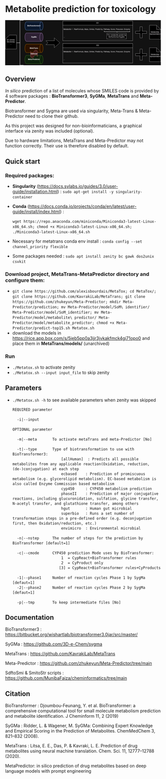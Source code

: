 # Metabolite prediction for toxicology

![screenshot](Images/MetaTox.png)

## Overview

*In silico* prediction of a list of molecules whose SMILES code is provided by 4 software packages : **BioTransformer3**, **SyGMa**, **MetaTrans** and **Meta-Predictor**.

Biotransformer and Sygma are used via singularity, Meta-Trans & Meta-Predictor need to clone their github.

As this project was designed for non-bioinformaticians, a graphical interface via zenity was included (optional).

Due to hardware limitations, MetaTrans and Meta-Predictor may not function correctly. Their use is therefore disabled by default.

## Quick start

### Required packages:

- **Singularity** (https://docs.sylabs.io/guides/3.0/user-guide/installation.html) :
  `sudo apt-get install -y singularity-container`
- **Conda** (https://docs.conda.io/projects/conda/en/latest/user-guide/install/index.html) :
  
  `wget https://repo.anaconda.com/miniconda/Miniconda3-latest-Linux-x86_64.sh; chmod +x Miniconda3-latest-Linux-x86_64.sh; ./Miniconda3-latest-Linux-x86_64.sh`
- Necessary for metatrans conda env install : `conda config --set channel_priority flexible`
- Some packages needed : `sudo apt install zenity bc gawk dos2unix csvkit`

### Download project, MetaTrans-MetaPredictor directory and configure them: 

- `git clone https://github.com/alexisbourdais/MetaTox; cd MetaTox/; git clone https://github.com/KavrakiLab/MetaTrans; git clone https://github.com/zhukeyun/Meta-Predictor; mkdir Meta-Predictor/prediction; mv Meta-Predictor/model/SoM\ identifier/ Meta-Predictor/model/SoM_identifier; mv Meta-Predictor/model/metabolite\ predictor/ Meta-Predictor/model/metabolite_predictor; chmod +x Meta-Predictor/predict-top15.sh Metatox.sh`
- download the models in https://rice.app.box.com/s/5jeb5pp0a3jjr3jvkakfmck4gi71opo0 and place them in **MetaTrans/models/** (unarchived)

### Run
- `./Metatox.sh` to activate zenity
- `./Metatox.sh --input input_file` to skip zenity

## Parameters

- `./Metatox.sh -h` to see available parameters when zenity was skipped

      REQUIRED parameter

        -i|--input
  
      OPTIONAL parameter

        -m|--meta       To activate metaTrans and meta-Predictor [No]

        -t|--type       Type of biotransformation to use with BioTransformer3:
                            [allHuman]  : Predicts all possible metabolites from any applicable reaction(Oxidation, reduction, (de-)conjugation) at each step 
                            ecbased    : Prediction of promiscuous metabolism (e.g. glycerolipid metabolism). EC-based metabolism is also called Enzyme Commission based metabolism
                            cyp450     : CYP450 metabolism prediction 
                            phaseII    : Prediction of major conjugative reactions, including glucuronidation, sulfation, glycine transfer, N-acetyl transfer, and glutathione transfer, among others 
                            hgut       : Human gut microbial
                            superbio   : Runs a set number of transformation steps in a pre-defined order (e.g. deconjugation first, then Oxidation/reduction, etc.)
                            envimicro  : Environmental microbial

        -n|--nstep      The number of steps for the prediction by BioTransformer [default=1]

        -c|--cmode      CYP450 prediction Mode uses by BioTransformer: 
                            1  = CypReact+BioTransformer rules
                            2  = CyProduct only
                           [3] = CypReact+BioTransformer rules+CyProducts
                    
        -1|--phase1     Number of reaction cycles Phase 1 by SygMa [defaut=1]
        -2|--phase2     Number of reaction cycles Phase 2 by SygMa [defaut=1]

        -p|--tmp        To keep intermediate files [No]

## Documentation

BioTransformer3 : https://bitbucket.org/wishartlab/biotransformer3.0jar/src/master/

SyGMa : https://github.com/3D-e-Chem/sygma

MetaTrans : https://github.com/KavrakiLab/MetaTrans

Meta-Predictor : https://github.com/zhukeyun/Meta-Predictor/tree/main

SdftoSmi & SmitoStr scripts : https://github.com/MunibaFaiza/cheminformatics/tree/main

## Citation

BioTransformer : Djoumbou-Feunang, Y. et al. BioTransformer: a comprehensive computational tool for small molecule metabolism prediction and metabolite identification. J Cheminform 11, 2 (2019)

SyGMa : Ridder, L. & Wagener, M. SyGMa: Combining Expert Knowledge and Empirical Scoring in the Prediction of Metabolites. ChemMedChem 3, 821–832 (2008).

MetaTrans : Litsa, E. E., Das, P. & Kavraki, L. E. Prediction of drug metabolites using neural machine translation. Chem. Sci. 11, 12777–12788 (2020).

MetaPredictor: in silico prediction of drug metabolites based on deep language models with prompt engineering
